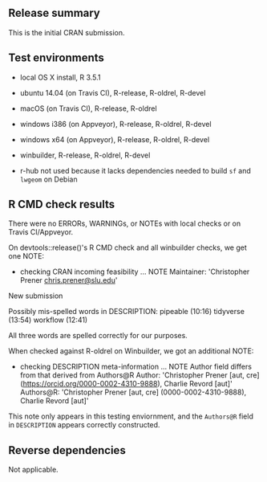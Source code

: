 ## Release summary
 This is the initial CRAN submission.

## Test environments
* local OS X install, R 3.5.1
* ubuntu 14.04 (on Travis CI), R-release, R-oldrel, R-devel
* macOS (on Travis CI), R-release, R-oldrel
* windows i386 (on Appveyor), R-release, R-oldrel, R-devel
* windows x64 (on Appveyor), R-release, R-oldrel, R-devel
* winbuilder, R-release, R-oldrel, R-devel

* r-hub not used because it lacks dependencies needed to build `sf` and `lwgeom` on Debian

## R CMD check results
There were no ERRORs, WARNINGs, or NOTEs with local checks or on Travis CI/Appveyor.

On devtools::release()'s R CMD check and all winbuilder checks, we get one NOTE:

  * checking CRAN incoming feasibility ... NOTE
  Maintainer: 'Christopher Prener <chris.prener@slu.edu>'
  
  New submission
  
  Possibly mis-spelled words in DESCRIPTION:
    pipeable (10:16)
    tidyverse (13:54)
    workflow (12:41)

All three words are spelled correctly for our purposes.

When checked against R-oldrel on Winbuilder, we got an additional NOTE:

  * checking DESCRIPTION meta-information ... NOTE
  Author field differs from that derived from Authors@R
    Author:    'Christopher Prener [aut, cre] (<https://orcid.org/0000-0002-4310-9888>), Charlie Revord [aut]'
    Authors@R: 'Christopher Prener [aut, cre] (0000-0002-4310-9888), Charlie Revord [aut]'

This note only appears in this testing enviornment, and the `Authors@R` field in `DESCRIPTION` appears correctly constructed. 

## Reverse dependencies
Not applicable.
